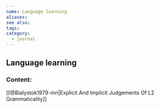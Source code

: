 ```yaml
---
name: Language learning
aliases:
see also:
tags:
category:
  - journal
---
```


## Language learning

### Content:
[[@Bialystok1979-mn|Explicit And Implicit Judgements Of L2 Grammaticality]]